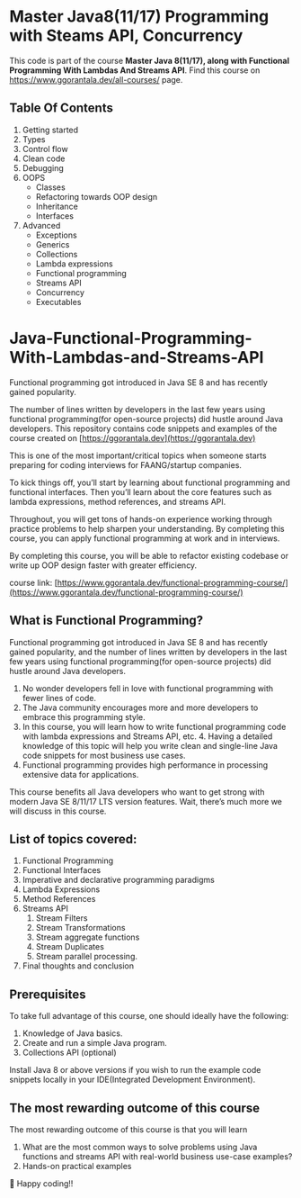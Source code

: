 # Master Java8(11/17) Programming with Steams API, Concurrency
This code is part of the course **Master Java 8(11/17), along with Functional Programming With Lambdas And Streams API**. 
Find this course on https://www.ggorantala.dev/all-courses/ page.
## Table Of Contents
1. Getting started
2. Types
3. Control flow
4. Clean code
5. Debugging
6. OOPS
   - Classes
   - Refactoring towards OOP design
   - Inheritance
   - Interfaces
7. Advanced
   - Exceptions
   - Generics
   - Collections
   - Lambda expressions
   - Functional programming
   - Streams API
   - Concurrency
   - Executables

# Java-Functional-Programming-With-Lambdas-and-Streams-API
Functional programming got introduced in Java SE 8 and has recently gained popularity.

The number of lines written by developers in the last few years using functional programming(for open-source projects)
did hustle around Java developers. This repository contains code snippets and examples
of the course created on [https://ggorantala.dev](https://ggorantala.dev)

This is one of the most important/critical topics when someone starts preparing for coding interviews for FAANG/startup companies.

To kick things off, you’ll start by learning about functional programming and functional interfaces.
Then you’ll learn about the core features such as lambda expressions, method references, and streams API.

Throughout, you will get tons of hands-on experience working through practice problems to help sharpen your understanding. By completing this course, you can apply functional programming at work and in interviews.

By completing this course, you will be able to refactor existing codebase or write up OOP design faster with greater efficiency.


course link: [https://www.ggorantala.dev/functional-programming-course/](https://www.ggorantala.dev/functional-programming-course/)

## What is Functional Programming?
Functional programming got introduced in Java SE 8 and has recently gained popularity, and the number of lines written by developers in the last few years using functional programming(for open-source projects) did hustle around Java developers.

1. No wonder developers fell in love with functional programming with fewer lines of code.
2. The Java community encourages more and more developers to embrace this programming style.
3. In this course, you will learn how to write functional programming code with lambda expressions and Streams API, etc. 4. Having a detailed knowledge of this topic will help you write clean and single-line Java code snippets for most business use cases.
4. Functional programming provides high performance in processing extensive data for applications.

This course benefits all Java developers who want to get strong with modern Java SE 8/11/17 LTS version features. Wait, there’s much more we will discuss in this course.

## List of topics covered:

1. Functional Programming
2. Functional Interfaces
3. Imperative and declarative programming paradigms
4. Lambda Expressions
5. Method References
6. Streams API
    1. Stream Filters
    2. Stream Transformations
    3. Stream aggregate functions
    4. Stream Duplicates
    5. Stream parallel processing.
7. Final thoughts and conclusion

## Prerequisites
To take full advantage of this course, one should ideally have the following:

1. Knowledge of Java basics.
2. Create and run a simple Java program.
3. Collections API (optional)

Install Java 8 or above versions if you wish to run the example code snippets locally in your IDE(Integrated Development Environment).

## The most rewarding outcome of this course
The most rewarding outcome of this course is that you will learn

1. What are the most common ways to solve problems using Java functions and streams API with real-world business use-case examples?
2. Hands-on practical examples

🤩 Happy coding!!